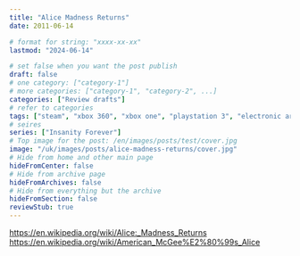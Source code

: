 ```yaml
---
title: "Alice Madness Returns"
date: 2011-06-14

# format for string: "xxxx-xx-xx"
lastmod: "2024-06-14"

# set false when you want the post publish
draft: false
# one category: ["category-1"]
# more categories: ["category-1", "category-2", ...]
categories: ["Review drafts"]
# refer to categories
tags: ["steam", "xbox 360", "xbox one", "playstation 3", "electronic arts", "spicy horse", "madness", "houses of sorrow", "wonderland", "charles lutwidge dodgson"]
# seires
series: ["Insanity Forever"]
# Top image for the post: /en/images/posts/test/cover.jpg
image: "/uk/images/posts/alice-madness-returns/cover.jpg"
# Hide from home and other main page
hideFromCenter: false
# Hide from archive page
hideFromArchives: false
# Hide from everything but the archive
hideFromSection: false
reviewStub: true
---
```

https://en.wikipedia.org/wiki/Alice:_Madness_Returns
https://en.wikipedia.org/wiki/American_McGee%E2%80%99s_Alice
<!--more-->